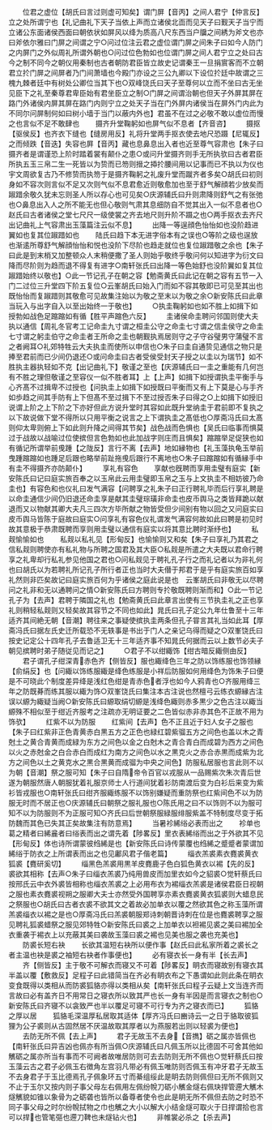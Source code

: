 <!-- { "loadSidebar": true } -->
　　位君之虚位【胡氏曰言过则虚可知矣】谓门屏【音丙】之间人君宁【仲言反】立之处所谓宁也【礼记曲礼下天子当依上声而立诸侯北靣而见天子曰觐天子当宁而立诸公东面诸侯西面曰朝依状如屏风以绛为质高八尺东西当户牖之间綉为斧文也亦曰斧依尔雅曰门屏之间谓之宁○问过位注云君之虚位谓门屏之间朱子曰如今人防门之内屏门之外似周礼所谓外朝也○问过位色勃如也位谓门屏之间人君宁立之处曰古今之制不同今之朝仪用秦制也古者朝防君臣皆立故史记谓秦王一旦捐賔客而不立朝君立扵门屏之间屏者乃门间萧墙也今殿门亦设之三公九卿以下设位扵廷中故谓之三槐九棘者廷中有树处公卿位当其下也○双峰饶氏曰天子至尊何以立而不坐曰古无坐见臣下之礼至秦尊君卑臣始有君坐臣立之制○门屏之间谓治朝也但天子外屏其屏在路门外诸侯内屏其屏在路门内则宁立之处天子当在门外屏内诸侯当在屏外门内此为不同尔问屏制何如曰树小墙于当门以蔽内外也】君虽不在过之必敬不敢以虚位而慢之也言似不足不敢肆也
　　摄齐升堂鞠躬如也屏气似不息者【齐音咨】
　　摄抠【驱侯反】也齐衣下缝也【缝房用反】礼将升堂两手抠衣使去地尺恐蹑【尼辄反】之而倾跌【音迭】失容也屛【音丙】藏也息鼻息出入者也近至尊气容肃也【朱子曰摄齐者是谓谨恐上阶时踏着裳有颠仆之患○或问升堂摄齐则手无所执欤曰古者君臣所执五玉三帛二生一死皆以为贽而已笏则搢之揷扵腰间用以记事而已不执以为仪也宇文周欲复古乃不修贽而执笏于是摄齐鞠躬之礼废升堂而蹴齐者多矣○胡氏曰初则身如不容次则言似不足又次则气似不息君愈近则敬愈加也至于舒气解顔若少放矣而踧踖余敬久犹未忘则圣人所以存心也可见矣○庆源辅氏曰升则肃降则舒气之有张弛也○鼻息出入人之所不能无也但心敬则气肃其息细防自不觉其出入一似不息者也○赵氏曰古者诸侯之堂七尺尺一级使裳之齐去地尺则升阶不蹑之也○两手抠衣去齐尺出记曲礼上气容肃出玉藻篇注云似不息】
　　出降一等逞顔色怡怡如也没阶趋进翼如也复其位踧踖如也
　　陆氏曰趋下本无进字俗本有之误也○等阶之级也逞放也渐逺所尊舒气解顔怡怡和悦也没阶下尽阶也趋走就位也复位踧踖敬之余也【朱子曰此是到末梢又加整顿众人末稍便撒了圣人则始乎敬终乎敬问何以知进字为衍文曰降而尽阶则为趋而退不得复有进字○南轩张氏曰出降一等色始舒也没阶翼如复其位踧踖始终以敬也】○此一节记孔子在朝之容【勉斋黄氏曰此记在朝之容有五节一入门二过位三升堂四下阶五复位○云峯胡氏曰始入门而如不容其敬即已可见至其出也既怡怡而复踧踖则其敬愈可见故集注始以为敬之至末以为敬之余○新安陈氏曰此章当玩入与出字自入以至出始终一于敬也】
　　○执圭鞠躬如也如不胜上如揖下如授勃如战色足蹜蹜如有循【胜平声蹜色六反】
　　圭诸侯命圭聘问邻国则使大夫执以通信【周礼冬官考工记命圭九寸谓之桓圭公守之命圭七寸谓之信圭侯守之命圭七寸谓之躬圭伯守之命圭者王所命之圭也朝觐执焉居则守之子守谷璧男守蒲璧不言之者阙耳○礼郊特牲云大夫执圭而使所以申信也○朱子曰圭自通贽见通信之物只是捧至君前而已少间仍退还○或问命圭曰古者受侯受封天子授之以圭以为瑞节】如不胜执主器执轻如不克【出记曲礼下】敬谨之至也【庆源辅氏曰一圭之重能有几何岂有不胜之理但敬谨之至容仪一似不胜者耳】上【上声】如揖下如授谓执圭平衡手与心齐髙不过揖卑不过授也【问执圭上如揖下如授既曰平衡而又有上下莫是心与手齐如歩趋之间其手防有上下但髙不至过揖下不至过授否朱子曰得之○上如揖下如授旧说谓上阶之上下阶之下亦好但此方说升堂时其容如此既升堂纳圭于君前即不复执之以下故说做下堂不得所以只用平衡之说言之上下谓执圭之髙低也○厚斋冯氏曰太髙则仰太卑则俯上下如此则升降之间得其节矣】战色战而色惧也【吴氏曰临事而惧莫过于战故以战喻过位使摈但言色勃如也此加战字则庄而且惧矣】蹜蹜举足促狭也如有循记所谓举前曵踵【之陇反】言行不离【去声】地如縁物也【礼玉藻执龟玉举前曳踵蹜蹜如也踵足后跟也略举前趾拖曵后跟行不离地也○朱子曰蹜蹜如有循縁手中有圭不得摄齐亦防颠仆】
　　享礼有容色
　　享献也旣聘而享用圭璧有庭实【新安陈氏曰记曰庭实旅百奉之以玉帛此云用圭璧即玉帛之玉与上文执圭不相妨彼乃命圭也】有容色和也仪礼曰发气满容【问聘享之礼朱子曰正行聘礼毕而后行享礼聘是以命圭通信少间仍旧退还命圭享是献其圭璧琮璜非命圭也皮币舆马之类皆拜跪以献退而又以物献其卿大夫凡三四次方毕所献之物皆受但少间别有物以回之又问庭实曰皮币舆马皆陈于庭故曰庭实○问享礼有容色仪礼谓发气满容何故如此曰聘是初见时故其意极于恭肃既聘而享则用圭璧以通信有庭实以将其意比聘时渐纾也】
　　私觌愉愉如也
　　私觌以私礼见【形甸反】也愉愉则又和矣【朱子曰享礼乃其君之信私觌则聘使亦有私礼物与所聘之国君及其大臣○私觌是所遣之大夫既以君命行聘享之礼卑却行私礼参见他国之君也○问私觌见于聘礼孔子行之而礼记者以为非礼何也曰胡氏以为若聘礼所记孔子所行者正也当时大夫僣于邦君于是乎有庭实旅百如享礼然则非匹矣故记曰庭实旅百何为乎诸侯之庭此说是也　云峯胡氏曰非敬无以尽聘问之礼非和无以通聘问之情○新安陈氏曰方聘则专扵敬既聘则渐而和】○此一节记孔子为【去声】君聘于隣国之礼也【勉斋黄氏曰此章言出使有三节执圭礼之正也享礼则稍轻私觌则又轻矣故其容节之不同也如此】晁氏曰孔子定公九年仕鲁至十三年适齐其间絶无朝【音潮】聘往来之事疑使摈执圭两条但孔子甞言其礼当如此耳【厚斋冯氏曰据左氏史迁所载恐不无轶事是书出于门人之亲记乌得而疑之○双峯饶氏曰按史记定公十四年孔子去鲁适卫无十三年适齐事不知晁氏何据而云以上数节必夫子朝见摈聘时弟子随従见而记之】
　　○君子不以绀緅饰【绀古暗反緅侧由反】
　　君子谓孔子绀深青赤色齐【侧皆反】服也緅绛色三年之防以饰练服也饰领縁【俞绢反】也【问緅以饰练服緅是绛色练服是小祥后防服如何用绛色为饰朱子曰便是不可晓此个制度差异绛是浅红色绀是青赤色者浮也如今人鸦青也○齐服用绛三年之防既朞而练其服以緅为饰○双峯饶氏曰集注本古注说也然檀弓云练衣縓縁古注误以縓为緅疑当阙○新安陈氏曰縓取绢切縓是浅绛色緅则赤多黒少之色古注以緅当縓殊不相似至于绀近齐服考之注疏亦无明证要之二色皆似赤非赤其色不正故不用为饰欤】
　　红紫不以为防服
　　红紫间【去声】色不正且近于妇人女子之服也【朱子曰红紫非正色青黄赤白黒五方之正色也緑红碧紫骝五方之间色也盖以木之青尅土之黄合青黄而成緑为东方之间色以金之白尅木之青合青白而成碧为西方之间色以火之赤尅金之白合赤白而成红为南方之间色以水之黒克火之赤合赤黒而成紫为北方之间色以土之黄克水之黒合黒黄而成骝为中央之间色】防服私居服也言此则不以为朝【音潮】祭之服可知【朱子曰自隋帝令百官以戎服从一品赐紫次朱次青后世遂为朝服然唐人朝服犹着礼服京师士人行道间犹着衫防南渡后变为白衫后来变为紫衫皆戎服也○南轩张氏曰绀齐服緅练服不以饰别嫌疑而重防祭也红紫间色不以为防服无时而不居正也○庆源辅氏曰朝祭之服礼服也○陈氏用之曰不以饰则不以为服可知不以为防服则不为正服可知○齐氏曰后世朝祭服緑服绯服紫盖不特制度尽变于拓防魏而其色已失其正矣故集注有防意焉】
　　当暑袗絺绤必表而出之
　　袗单也葛之精者曰絺麄者曰绤表而出之谓先着【陟畧反】里衣表絺绤而出之于外欲其不见【形甸反】体也诗所谓蒙彼绉絺是也【新安陈氏曰诗传蒙覆也绉絺之蹙蹙者蒙谓加絺绤于防衣之上所谓表而出之也见鄘风君子偕老篇】
　　缁衣羔裘素衣麑裘黄衣狐裘【麑研奚切】
　　缁黑色羔裘用黒羊皮麑鹿子色白狐色黄衣以裼【先的反】裘欲其相称【去声○朱子曰缁衣羔裘乃纯用兽皮而加里衣如今之貂裘○觉轩蔡氏曰按邢氏云中衣外裘皆相称也缁衣羔裘之上必用布衣为裼缁衣羔裘是诸侯君臣日视朝之服也素衣麑裘视朔之服卿大夫士亦然受外国聘享亦素衣麑裘黄衣狐裘则大蜡息民之祭服也○胡氏曰古者衣裘不欲其文之着故必加单衣以覆之然欲其色之称玉藻所谓羔裘缁衣以裼之是也○厚斋冯氏曰羔裘朝服郑诗刺朝晋诗刺在位是也麑裘聘享之服见聘礼狐裘蜡祭之服见郊特牲○新安陈氏曰裘之上加单衣以袒裼见裘之美曰裼加全衣重袭于裼衣上以充蔽其美曰袭故玉藻曰裘之裼也见美也服之袭也充美也】
　　防裘长短右袂
　　长欲其温短右袂所以便作事【赵氏曰此私家所着之裘长之者主温也袂是裘之袖短右袂者作事便也】
　　必有寝衣长一身有半【长去声】
　　齐【侧皆反】主于敬不可解衣而寝又不可着【陟畧反】眀衣而寝故别有寝衣其半盖以覆【敷救反】足程子曰此错简当在齐必有眀衣布之下愚谓如此则此条在眀衣变食既得以类相从而防裘狐貉亦得以类相从矣【南轩张氏曰程子云疑上文当连齐而言故曰必有盖齐日不用常日之寝衣所以致其严也长一身有半因是而言寝衣之制也○新安陈氏曰齐寝不以衾致严也半以覆足可寝不可行专为齐之寝衣而已】
　　狐貉之厚以居
　　狐貉毛深温厚私居取其适体【厚齐冯氏曰豳诗云一之日于貉取彼狐狸为公子裘则从古固然居不厌温故取其厚者以为燕服若出则以轻裘为便也】
　　去防无所不佩【去上声】
　　君子无故玉不去身【音擕】砺之属亦皆佩也【南轩张氏曰异吉凶也佩亦有所当佩○庆源辅氏曰凡佩玉所以比德固不可舍其他如觽砺之属亦所当有事而不可阙者故唯居防则可去去防则无所不佩也○觉轩蔡氏曰按玉藻云古之君子必佩玉右徴角左宫羽凡带必有佩玉唯防则否佩玉有冲牙君子无故玉不去身君子于玉比德焉孔子佩象环五寸而綦组绥此是眀去防则佩但曰无所不佩则又不止于玉尔又按内则子事父母左右佩用左佩纷帨刀砺小觽金燧右佩玦捍管遰大觽木燧觽貌如锥以象骨为之砺砻也皆所以备尊者使令也此是眀无所不佩但去防之时恐不同子事父母之时尔纷帨拭物之巾也觽之大小以解大小结金燧可取火于日捍谓拾也言可以捍也管笔彄也遰刀鞞也未燧钻火也】
　　非帷裳必杀之【杀去声】
